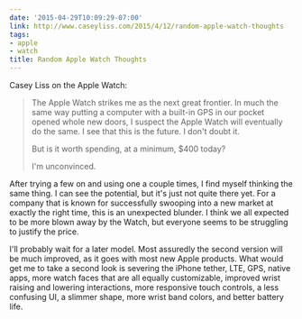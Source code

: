 ```yaml
---
date: '2015-04-29T10:09:29-07:00'
link: http://www.caseyliss.com/2015/4/12/random-apple-watch-thoughts
tags:
- apple
- watch
title: Random Apple Watch Thoughts
---
```


Casey Liss on the Apple Watch:

>The Apple Watch strikes me as the next great frontier. In much the same way putting a computer with a built-in GPS in our pocket opened whole new doors, I suspect the Apple Watch will eventually do the same. I see that this is the future. I don't doubt it.
>
>But is it worth spending, at a minimum, $400 today?
>
>I'm unconvinced.

After trying a few on and using one a couple times, I find myself thinking the same thing. I can see the potential, but it's just not quite there yet. For a company that is known for successfully swooping into a new market at exactly the right time, this is an unexpected blunder. I think we all expected to be more blown away by the Watch, but everyone seems to be struggling to justify the price.

I'll probably wait for a later model. Most assuredly the second version will be much improved, as it goes with most new Apple products. What would get me to take a second look is severing the iPhone tether, LTE, GPS, native apps, more watch faces that are all equally customizable, improved wrist raising and lowering interactions, more responsive touch controls, a less confusing UI, a slimmer shape, more wrist band colors, and better battery life.
